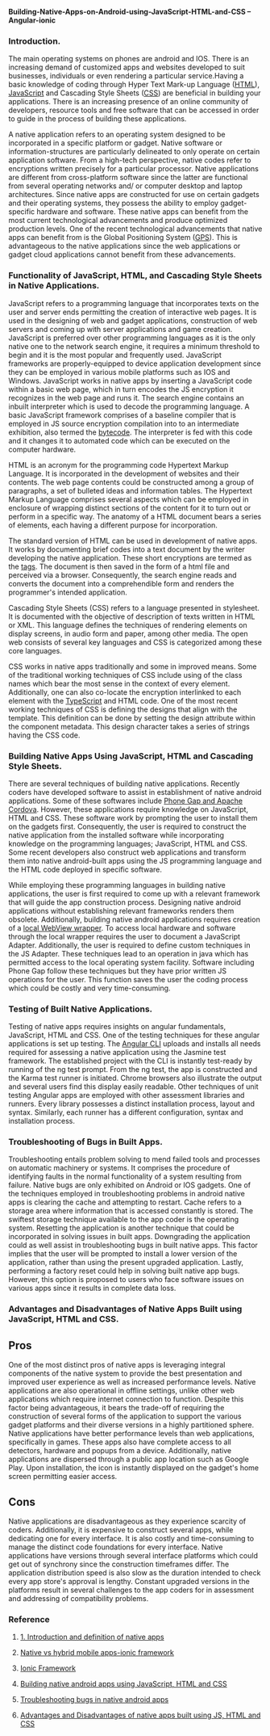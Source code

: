 **Building-Native-Apps-on-Android-using-JavaScript-HTML-and-CSS – Angular-ionic**

### Introduction.

The main operating systems on phones are android and IOS. There is an increasing demand of customized apps and websites developed to suit businesses, individuals or even rendering a particular service.Having a basic knowledge of coding through Hyper Text Mark-up Language ([HTML](www.w3schools.com/whatis/whatis_html.asp)), [JavaScript](https://techterms.com/definition/javascript) and Cascading Style Sheets ([CSS](https://skillcrush.com/blog/css/)) are beneficial in building your applications. There is an increasing presence of an online community of developers, resource tools and free software that can be accessed in order to guide in the process of building these applications.

A native application refers to an operating system designed to be incorporated in a specific platform or gadget. Native software or information-structures are particularly delineated to only operate on certain application software. From a high-tech perspective, native codes refer to encryptions written precisely for a particular processor. Native applications are different from cross-platform software since the latter are functional from several operating networks and/ or computer desktop and laptop architectures. Since native apps are constructed for use on certain gadgets and their operating systems, they possess the ability to employ gadget-specific hardware and software. These native apps can benefit from the most current technological advancements and produce optimized production levels. One of the recent technological advancements that native apps can benefit from is the Global Positioning System ([GPS](https://mobileappstudio.wordpress.com/tag/global-positioning-system/)). This is advantageous to the native applications since the web applications or gadget cloud applications cannot benefit from these advancements.

### Functionality of JavaScript, HTML, and Cascading Style Sheets in Native Applications.


JavaScript refers to a programming language that incorporates texts on the user and server ends permitting the creation of interactive web pages. It is used in the designing of web and gadget applications, construction of web servers and coming up with server applications and game creation. JavaScript is preferred over other programming languages as it is the only native one to the network search engine, it requires a minimum threshold to begin and it is the most popular and frequently used. JavaScript frameworks are properly-equipped to device application development since they can be employed in various mobile platforms such as IOS and Windows. JavaScript works in native apps by inserting a JavaScript code within a basic web page, which in turn encodes the JS encryption it recognizes in the web page and runs it. The search engine contains an inbuilt interpreter which is used to decode the programming language. A basic JavaScript framework comprises of a baseline compiler that is employed in JS source encryption compilation into to an intermediate exhibition, also termed the [bytecode](https://www.edureka.co/blog/java-bytecode/). The interpreter is fed with this code and it changes it to automated code which can be executed on the computer hardware.

HTML is an acronym for the programming code Hypertext Markup Language. It is incorporated in the development of websites and their contents. The web page contents could be constructed among a group of paragraphs, a set of bulleted ideas and information tables. The Hypertext Markup Language comprises several aspects which can be employed in enclosure of wrapping distinct sections of the content for it to turn out or perform in a specific way. The anatomy of a HTML document bears a series of elements, each having a different purpose for incorporation.

The standard version of HTML can be used in development of native apps. It works by documenting brief codes into a text document by the writer developing the native application. These short encryptions are termed as the [tags](https://www.w3schools.com/TAgs/tag_html.asp). The document is then saved in the form of a html file and perceived via a browser. Consequently, the search engine reads and converts the document into a comprehendible form and renders the programmer's intended application.

Cascading Style Sheets (CSS) refers to a language presented in stylesheet. It is documented with the objective of description of texts written in HTML or XML. This language defines the techniques of rendering elements on display screens, in audio form and paper, among other media. The open web consists of several key languages and CSS is categorized among these core languages.

CSS works in native apps traditionally and some in improved means. Some of the traditional working techniques of CSS include using of the class names which bear the most sense in the context of every element. Additionally, one can also co-locate the encryption interlinked to each element with the [TypeScript](https://2ality.com/2020/04/webpack-typescript.html#) and HTML code. One of the most recent working techniques of CSS is defining the designs that align with the template. This definition can be done by setting the design attribute within the component metadata. This design character takes a series of strings having the CSS code.

### Building Native Apps Using JavaScript, HTML and Cascading Style Sheets.

There are several techniques of building native applications. Recently coders have developed software to assist in establishment of native android applications. Some of these softwares include [Phone Gap and Apache Cordova](https://www.differencebetween.net/technology/difference-between-phonegap-and-cordova). However, these applications require knowledge on JavaScript, HTML and CSS. These software work by prompting the user to install them on the gadgets first. Consequently, the user is required to construct the native application from the installed software while incorporating knowledge on the programming languages; JavaScript, HTML and CSS. Some recent developers also construct web applications and transform them into native android-built apps using the JS programming language and the HTML code deployed in specific software.

While employing these programming languages in building native applications, the user is first required to come up with a relevant framework that will guide the app construction process. Designing native android applications without establishing relevant frameworks renders them obsolete. Additionally, building native android applications requires creation of a [local WebView wrapper](https://stackoverflow.com/questions/59589983/hybrid-app-native-webview-wrapper-vs-ionic-approach). To access local hardware and software through the local wrapper requires the user to document a JavaScript Adapter. Additionally, the user is required to define custom techniques in the JS Adapter. These techniques lead to an operation in java which has permitted access to the local operating system facility. Software including Phone Gap follow these techniques but they have prior written JS operations for the user. This function saves the user the coding process which could be costly and very time-consuming.

### Testing of Built Native Applications.

Testing of native apps requires insights on angular fundamentals, JavaScript, HTML and CSS. One of the testing techniques for these angular applications is set up testing. The [Angular CLI](https://angular.io/cli) uploads and installs all needs required for assessing a native application using the Jasmine test framework. The established project with the CLI is instantly test-ready by running of the ng test prompt. From the ng test, the app is constructed and the Karma test runner is initiated. Chrome browsers also illustrate the output and several users find this display easily readable. Other techniques of unit testing Angular apps are employed with other assessment libraries and runners. Every library possesses a distinct installation process, layout and syntax. Similarly, each runner has a different configuration, syntax and installation process.

### Troubleshooting of Bugs in Built Apps.

Troubleshooting entails problem solving to mend failed tools and processes on automatic machinery or systems. It comprises the procedure of identifying faults in the normal functionality of a system resulting from failure. Native bugs are only exhibited on Android or IOS gadgets. One of the techniques employed in troubleshooting problems in android native apps is clearing the cache and attempting to restart. Cache refers to a storage area where information that is accessed constantly is stored. The swiftest storage technique available to the app coder is the operating system. Resetting the application is another technique that could be incorporated in solving issues in built apps. Downgrading the application could as well assist in troubleshooting bugs in built native apps. This factor implies that the user will be prompted to install a lower version of the application, rather than using the present upgraded application. Lastly, performing a factory reset could help in solving built native app bugs. However, this option is proposed to users who face software issues on various apps since it results in complete data loss.

### Advantages and Disadvantages of Native Apps Built using JavaScript, HTML and CSS.

## Pros

One of the most distinct pros of native apps is leveraging integral components of the native system to provide the best presentation and improved user experience as well as increased performance levels. Native applications are also operational in offline settings, unlike other web applications which require internet connection to function. Despite this factor being advantageous, it bears the trade-off of requiring the construction of several forms of the application to support the various gadget platforms and their diverse versions in a highly partitioned sphere. Native applications have better performance levels than web applications, specifically in games. These apps also have complete access to all detectors, hardware and popups from a device. Additionally, native applications are dispersed through a public app location such as Google Play. Upon installation, the icon is instantly displayed on the gadget's home screen permitting easier access.

## Cons

Native applications are disadvantageous as they experience scarcity of coders. Additionally, it is expensive to construct several apps, while dedicating one for every interface. It is also costly and time-consuming to manage the distinct code foundations for every interface. Native applications have versions through several interface platforms which could get out of synchrony since the construction timeframes differ. The application distribution speed is also slow as the duration intended to check every app store's approval is lengthy. Constant upgraded versions in the platforms result in several challenges to the app coders for in assessment and addressing of compatibility problems.

### Reference

1.  [1.	Introduction and definition of native apps](https://searchsoftwarequality.techtarget.com/definition/native-application-native-app)

2. [Native vs hybrid mobile apps-ionic framework](https://saucelabs.com/resources/articles/native-apps-vs-hybrid-apps-comparison)

3. [Ionic Framework](https://hackr.io/blog/ionic-framework)


4.	[Building native android apps using JavaScript, HTML and CSS](https://www.codespeedy.com/build-android-app-using-your-html-css-and-javascript-skills/)

5.	[Troubleshooting bugs in native android apps](https://support.google.com/googleplay/answer/2668665?hl=en)

6.	[Advantages and Disadvantages of native apps built using JS, HTML and CSS](https://www.codespeedy.com/build-android-app-using-your-html-css-and-javascript-skills/)

